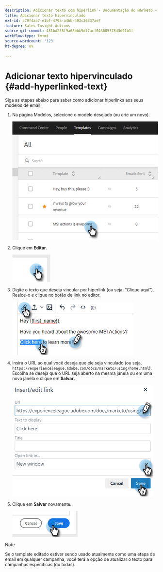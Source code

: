 ```yaml
---
description: Adicionar texto com hiperlink - Documentação do Marketo - Documentação do produto
title: Adicionar texto hipervinculado
exl-id: c79f4aa7-e1bf-479a-a4bb-493c26337ae7
feature: Sales Insight Actions
source-git-commit: 431bd258f9a68bbb9df7acf043085578d3d91b1f
workflow-type: tm+mt
source-wordcount: '123'
ht-degree: 0%

---
```


# Adicionar texto hipervinculado {#add-hyperlinked-text}

Siga as etapas abaixo para saber como adicionar hiperlinks aos seus modelos de email.

1. Na página Modelos, selecione o modelo desejado (ou crie um novo).

   ![](assets/add-hyperlinked-text-1.png)

1. Clique em **Editar**.

   ![](assets/add-hyperlinked-text-2.png)

1. Digite o texto que deseja vincular por hiperlink (ou seja, &quot;Clique aqui&quot;). Realce-o e clique no botão de link no editor.

   ![](assets/add-hyperlinked-text-3.png)

1. Insira o URL ao qual você deseja que ele seja vinculado (ou seja, `https://experienceleague.adobe.com/docs/marketo/using/home.html`). Escolha se deseja que o URL seja aberto na mesma janela ou em uma nova janela e clique em **Salvar**.

   ![](assets/add-hyperlinked-text-4.png)

1. Clique em **Salvar** novamente.

   ![](assets/add-hyperlinked-text-5.png)

>[!NOTE]
>
>Se o template editado estiver sendo usado atualmente como uma etapa de email em qualquer campanha, você terá a opção de atualizar o texto para campanhas específicas (ou todas).
